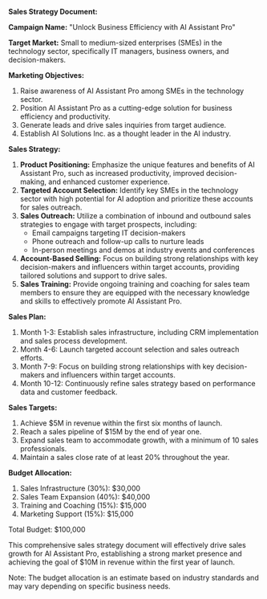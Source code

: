 **Sales Strategy Document:**

**Campaign Name:** "Unlock Business Efficiency with AI Assistant Pro"

**Target Market:** Small to medium-sized enterprises (SMEs) in the technology sector, specifically IT managers, business owners, and decision-makers.

**Marketing Objectives:**

1. Raise awareness of AI Assistant Pro among SMEs in the technology sector.
2. Position AI Assistant Pro as a cutting-edge solution for business efficiency and productivity.
3. Generate leads and drive sales inquiries from target audience.
4. Establish AI Solutions Inc. as a thought leader in the AI industry.

**Sales Strategy:**

1. **Product Positioning:** Emphasize the unique features and benefits of AI Assistant Pro, such as increased productivity, improved decision-making, and enhanced customer experience.
2. **Targeted Account Selection:** Identify key SMEs in the technology sector with high potential for AI adoption and prioritize these accounts for sales outreach.
3. **Sales Outreach:** Utilize a combination of inbound and outbound sales strategies to engage with target prospects, including:
	* Email campaigns targeting IT decision-makers
	* Phone outreach and follow-up calls to nurture leads
	* In-person meetings and demos at industry events and conferences
4. **Account-Based Selling:** Focus on building strong relationships with key decision-makers and influencers within target accounts, providing tailored solutions and support to drive sales.
5. **Sales Training:** Provide ongoing training and coaching for sales team members to ensure they are equipped with the necessary knowledge and skills to effectively promote AI Assistant Pro.

**Sales Plan:**

1. Month 1-3: Establish sales infrastructure, including CRM implementation and sales process development.
2. Month 4-6: Launch targeted account selection and sales outreach efforts.
3. Month 7-9: Focus on building strong relationships with key decision-makers and influencers within target accounts.
4. Month 10-12: Continuously refine sales strategy based on performance data and customer feedback.

**Sales Targets:**

1. Achieve $5M in revenue within the first six months of launch.
2. Reach a sales pipeline of $15M by the end of year one.
3. Expand sales team to accommodate growth, with a minimum of 10 sales professionals.
4. Maintain a sales close rate of at least 20% throughout the year.

**Budget Allocation:**

1. Sales Infrastructure (30%): $30,000
2. Sales Team Expansion (40%): $40,000
3. Training and Coaching (15%): $15,000
4. Marketing Support (15%): $15,000

Total Budget: $100,000

This comprehensive sales strategy document will effectively drive sales growth for AI Assistant Pro, establishing a strong market presence and achieving the goal of $10M in revenue within the first year of launch.

Note: The budget allocation is an estimate based on industry standards and may vary depending on specific business needs.